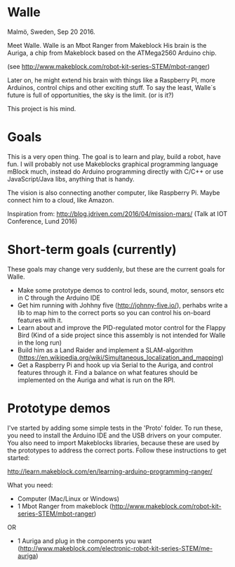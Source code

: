 # Walle

Malmö, Sweden, Sep 20 2016.

Meet Walle. Walle is an Mbot Ranger from Makeblock 
His brain is the Auriga, a chip from Makeblock based on the ATMega2560 Arduino chip.

(see http://www.makeblock.com/robot-kit-series-STEM/mbot-ranger)

Later on, he might extend his brain with things like a Raspberry PI, more Arduinos, control chips and other exciting stuff.
To say the least, Walle´s future is full of opportunities, the sky is the limit. (or is it?)

This project is his mind.

# Goals
This is a very open thing. The goal is to learn and play, build a robot, have fun.
I will probably not use Makeblocks graphical programming language mBlock much, instead do Arduino programming directly with C/C++
or use JavaScript/Java libs, anything that is handy.

The vision is also connecting another computer, like Raspberry Pi. 
Maybe connect him to a cloud, like Amazon.

Inspiration from: http://blog.jdriven.com/2016/04/mission-mars/
(Talk at IOT Conference, Lund 2016)

# Short-term goals (currently)
These goals may change very suddenly, but these are the current goals for Walle.

* Make some prototype demos to control leds, sound, motor, sensors etc in C through the Arduino IDE
* Get him running with Johhny five (http://johnny-five.io/), perhabs write a lib 
to map him to the correct ports so you can control his on-board features with it.
* Learn about and improve the PID-regulated motor control for the Flappy Bird (Kind of a side project since this assembly is not intended for Walle in the long run)
* Build him as a Land Raider and implement a SLAM-algorithm (https://en.wikipedia.org/wiki/Simultaneous_localization_and_mapping)
* Get a Raspberry Pi and hook up via Serial to the Auriga, and control features through it. Find a balance on what features should be implemented on the Auriga and what is run on the RPI.

# Prototype demos

I've started by adding some simple tests in the 'Proto' folder. To run these, you need to install the Arduino IDE and the USB drivers on your computer.
You also need to import Makeblocks libraries, because these are used by the prototypes to address the correct ports. 
Follow these instructions to get started:

http://learn.makeblock.com/en/learning-arduino-programming-ranger/

What you need:
* Computer (Mac/Linux or Windows)
* 1 Mbot Ranger from makeblock (http://www.makeblock.com/robot-kit-series-STEM/mbot-ranger)

OR

* 1 Auriga and plug in the components you want (http://www.makeblock.com/electronic-robot-kit-series-STEM/me-auriga)
